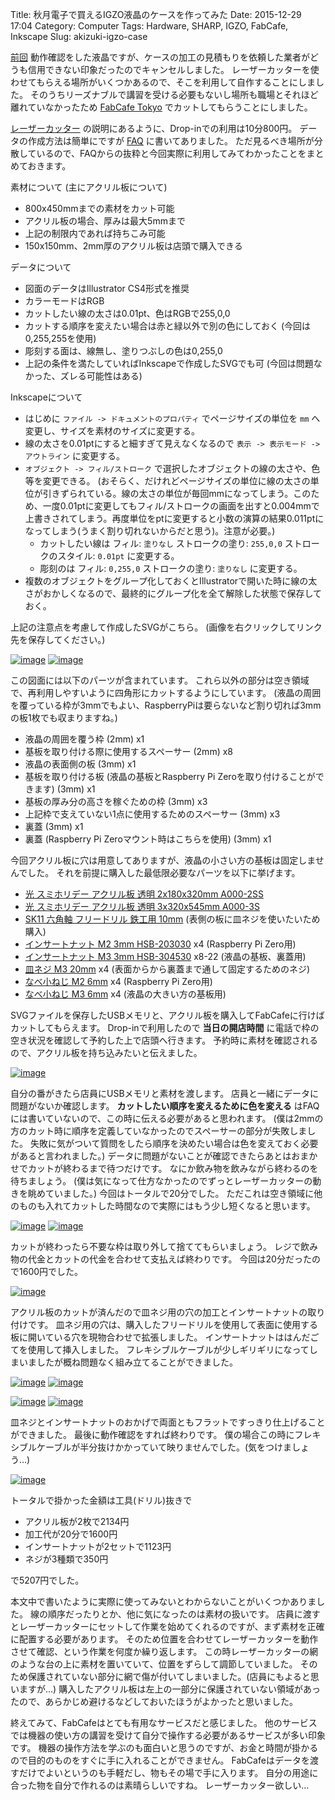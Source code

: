 Title: 秋月電子で買えるIGZO液晶のケースを作ってみた
Date: 2015-12-29 17:04
Category: Computer
Tags: Hardware, SHARP, IGZO, FabCafe, Inkscape
Slug: akizuki-igzo-case

[前回](akizuki-igzo.html) 動作確認をした液晶ですが、ケースの加工の見積もりを依頼した業者がどうも信用できない印象だったのでキャンセルしました。
レーザーカッターを使わせてもらえる場所がいくつかあるので、そこを利用して自作することにしました。
そのうちリーズナブルで講習を受ける必要もないし場所も職場とそれほど離れていなかったため [FabCafe Tokyo](http://fabcafe.com/tokyo/) でカットしてもらうことにしました。

[レーザーカッター](http://fabcafe.com/tokyo/fab_details#universal-laser-vls) の説明にあるように、Drop-inでの利用は10分800円。
データの作成方法は簡単にですが [FAQ](http://fabcafe.com/tokyo/faq#laser-cutter) に書いてありました。
ただ見るべき場所が分散しているので、FAQからの抜粋と今回実際に利用してみてわかったことをまとめておきます。

素材について (主にアクリル板について)

* 800x450mmまでの素材をカット可能
* アクリル板の場合、厚みは最大5mmまで
* 上記の制限内であれば持ちこみ可能
* 150x150mm、2mm厚のアクリル板は店頭で購入できる

データについて

* 図面のデータはIllustrator CS4形式を推奨
* カラーモードはRGB
* カットしたい線の太さは0.01pt、色はRGBで255,0,0
* カットする順序を変えたい場合は赤と緑以外で別の色にしておく (今回は0,255,255を使用)
* 彫刻する面は、線無し、塗りつぶしの色は0,255,0
* 上記の条件を満たしていればInkscapeで作成したSVGでも可 (今回は問題なかった、ズレる可能性はある)

Inkscapeについて

* はじめに `ファイル -> ドキュメントのプロパティ` でページサイズの単位を `mm` へ変更し、サイズを素材のサイズに変更する。
* 線の太さを0.01ptにすると細すぎて見えなくなるので `表示 -> 表示モード -> アウトライン` に変更する。
* `オブジェクト -> フィル/ストローク` で選択したオブジェクトの線の太さや、色等を変更できる。
(おそらく、だけれどページサイズの単位に線の太さの単位が引きずられている。線の太さの単位が毎回mmになってしまう。このため、一度0.01ptに変更してもフィル/ストロークの画面を出すと0.004mmで上書きされてしまう。再度単位をptに変更すると小数の演算の結果0.011ptになってしまう(うまく割り切れないからだと思う)。注意が必要。)
    * カットしたい線は フィル: `塗りなし` ストロークの塗り: `255,0,0` ストロークのスタイル: `0.01pt` に変更する。
    * 彫刻のは フィル: `0,255,0` ストロークの塗り: `塗りなし` に変更する。
* 複数のオブジェクトをグループ化しておくとIllustratorで開いた時に線の太さがおかしくなるので、最終的にグループ化を全て解除した状態で保存しておく。

上記の注意点を考慮して作成したSVGがこちら。 (画像を右クリックしてリンク先を保存してください。)

[![image](/static/images/2015/12/Akizuki-IGZO-2mm_s.png)](/static/images/2015/12/Akizuki-IGZO-2mm.svg)
[![image](/static/images/2015/12/Akizuki-IGZO-3mm_s.png)](/static/images/2015/12/Akizuki-IGZO-3mm.svg)

この図面には以下のパーツが含まれています。
これら以外の部分は空き領域で、再利用しやすいように四角形にカットするようにしています。
(液晶の周囲を覆っている枠が3mmでもよい、RaspberryPiは要らないなど割り切れば3mmの板1枚でも収まりますね。)

* 液晶の周囲を覆う枠 (2mm) x1
* 基板を取り付ける際に使用するスペーサー (2mm) x8
* 液晶の表面側の板 (3mm) x1
* 基板を取り付ける板 (液晶の基板とRaspberry Pi Zeroを取り付けることができます) (3mm) x1
* 基板の厚み分の高さを稼ぐための枠 (3mm) x3
* 上記枠で支えていない1点に使用するためのスペーサー (3mm) x3
* 裏蓋 (3mm) x1
* 裏蓋 (Raspberry Pi Zeroマウント時はこちらを使用) (3mm) x1

今回アクリル板に穴は用意してありますが、液晶の小さい方の基板は固定しませんでした。
それを前提に購入した最低限必要なパーツを以下に挙げます。

* [光 スミホリデー アクリル板 透明 2x180x320mm A000-2SS](http://www.amazon.co.jp/dp/B001D7BTK4)
* [光 スミホリデー アクリル板 透明 3x320x545mm A000-3S](http://www.amazon.co.jp/dp/B001D7BTNG)
* [SK11 六角軸 フリードリル 鉄工用 10mm](http://www.amazon.co.jp/dp/B002UNMGC0) (表側の板に皿ネジを使いたいため購入)
* [インサートナット M2 3mm HSB-203030](http://www.amazon.co.jp/dp/B00MIA7HQK) x4 (Raspberry Pi Zero用)
* [インサートナット M3 3mm HSB-304530](http://www.amazon.co.jp/dp/B00MIA6H0W) x8-22 (液晶の基板、裏蓋用)
* [皿ネジ M3 20mm](https://hands.net/goods/4979874465863/) x4 (表面からから裏蓋まで通して固定するためのネジ)
* [なべ小ねじ M2 6mm](https://hands.net/goods/4979874462527/) x4 (Raspberry Pi Zero用)
* [なべ小ねじ M3 6mm](https://hands.net/goods/4979874462633/) x4 (液晶の大きい方の基板用)

SVGファイルを保存したUSBメモリと、アクリル板を購入してFabCafeに行けばカットしてもらえます。
Drop-inで利用したので **当日の開店時間** に電話で枠の空き状況を確認して予約した上で店頭へ行きます。
予約時に素材を確認されるので、アクリル板を持ち込みたいと伝えました。

[![image](/static/images/2015/12/20151224103408_s.JPG)](/static/images/2015/12/20151224103408.JPG)

自分の番がきたら店員にUSBメモリと素材を渡します。
店員と一緒にデータに問題がないか確認します。
**カットしたい順序を変えるために色を変える** はFAQには書いていないので、この時に伝える必要があると思われます。
(僕は2mmの方のカット時に順序を定義していなかったのでスペーサーの部分が失敗しました。
失敗に気がついて質問をしたら順序を決めたい場合は色を変えておく必要があると言われました。)
データに問題がないことが確認できたらあとはおまかせでカットが終わるまで待つだけです。
なにか飲み物を飲みながら終わるのを待ちましょう。
(僕は気になって仕方なかったのでずっとレーザーカッターの動きを眺めていました。)
今回はトータルで20分でした。
ただこれは空き領域に他のものも入れてカットした時間なので実際にはもう少し短くなると思います。

[![image](/static/images/2015/12/20151224104559_s.JPG)](/static/images/2015/12/20151224104559.JPG)
[![image](/static/images/2015/12/20151224110710_s.JPG)](/static/images/2015/12/20151224110710.JPG)

カットが終わったら不要な枠は取り外して捨ててもらいましょう。
レジで飲み物の代金とカットの代金を合わせて支払えば終わりです。
今回は20分だったので1600円でした。

[![image](/static/images/2015/12/DSC_0628_s.JPG)](/static/images/2015/12/DSC_0628.JPG)

アクリル板のカットが済んだので皿ネジ用の穴の加工とインサートナットの取り付けです。
皿ネジ用の穴は、購入したフリードリルを使用して表面に使用する板に開いている穴を現物合わせで拡張しました。
インサートナットははんだごてを使用して挿入しました。
フレキシブルケーブルが少しギリギリになってしまいましたが概ね問題なく組み立てることができました。

[![image](/static/images/2015/12/DSC_0644_s.JPG)](/static/images/2015/12/DSC_0644.JPG)
[![image](/static/images/2015/12/DSC_0660_s.JPG)](/static/images/2015/12/DSC_0660.JPG)

[![image](/static/images/2015/12/DSC_0658_s.JPG)](/static/images/2015/12/DSC_0658.JPG)
[![image](/static/images/2015/12/DSC_0657_s.JPG)](/static/images/2015/12/DSC_0657.JPG)

皿ネジとインサートナットのおかげで両面ともフラットですっきり仕上げることができました。
最後に動作確認をすれば終わりです。
僕の場合この時にフレキシブルケーブルが半分抜けかかっていて映りませんでした。(気をつけましょう…)

[![image](/static/images/2015/12/DSC_0652_s.JPG)](/static/images/2015/12/DSC_0652.JPG)

トータルで掛かった金額は工具(ドリル)抜きで

* アクリル板が2枚で2134円
* 加工代が20分で1600円
* インサートナットが2セットで1123円
* ネジが3種類で350円

で5207円でした。

本文中で書いたように実際に使ってみないとわからないことがいくつかありました。
線の順序だったりとか、他に気になったのは素材の扱いです。
店員に渡すとレーザーカッターにセットして作業を始めてくれるのですが、まず素材を正確に配置する必要があります。
そのため位置を合わせてレーザーカッターを動作させて確認、という作業を何度か繰り返します。
この時レーザーカッターの網のような台の上に素材を置いていて、位置をずらして調節していました。
そのため保護されていない部分に網で傷が付いてしまいました。(店員にもよると思いますが…)
購入したアクリル板は左上の一部分に保護されていない領域があったので、あらかじめ避けるなどしておいたほうがよかったと思いました。

終えてみて、FabCafeはとても有用なサービスだと感じました。
他のサービスでは機器の使い方の講習を受けて自分で操作する必要があるサービスが多い印象です。
機器の操作方法を学ぶのも面白いと思うのですが、お金と時間が掛かるので目的のものをすぐに手に入れることができません。
FabCafeはデータを渡すだけでよいというのも手軽だし、物もその場で手に入ります。
自分の用途に合った物を自分で作れるのは素晴らしいですね。
レーザーカッター欲しい…
